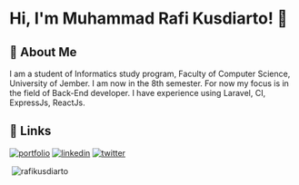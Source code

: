 # Hi, I'm Muhammad Rafi Kusdiarto! 👋

## 🚀 About Me
I am a student of Informatics study program, Faculty of Computer Science, University of Jember. I am now in the 8th semester. For now my focus is in the field of Back-End developer. I have experience using Laravel, CI, ExpressJs, ReactJs.


## 🔗 Links
[![portfolio](https://img.shields.io/badge/my_portfolio-fb8500?style=for-the-badge&logo=ko-fi&logoColor=white)](https://muhammad-rafi-portfolio.vercel.app/)
[![linkedin](https://img.shields.io/badge/linkedin-0A66C2?style=for-the-badge&logo=linkedin&logoColor=white)](https://www.linkedin.com/in/muhammad-rafi-kusdiarto-265a09218/)
[![twitter](https://img.shields.io/badge/twitter-1DA1F2?style=for-the-badge&logo=twitter&logoColor=white)](https://twitter.com/)


<p>&nbsp;<img align="center" src="https://github-readme-stats.vercel.app/api?username=rafikusdiarto&show_icons=true&locale=en" alt="rafikusdiarto" /></p>
